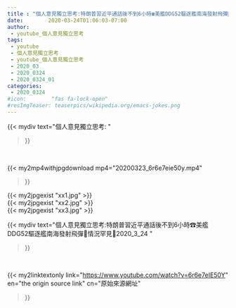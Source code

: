 ```yaml
---
title : "個人意見獨立思考:特朗普習近平通話後不到6小時☎美艦DDG52驅逐艦南海發射飛彈🚀情況罕見😬2020_3_24 "
date:        2020-03-24T01:06:03-07:00
author:
 - youtube_個人意見獨立思考
tags:
 - youtube
 - 個人意見獨立思考
 - youtube_個人意見獨立思考
 - 2020_03
 - 2020_0324
 - 2020_0324_01
categories:
 - 2020_0324
#icon:        "fas fa-lock-open"
#resImgTeaser: teaserpics/wikipedia.org/emacs-jokes.png
---
```


{{< mydiv text="個人意見獨立思考: "
>}}
<br>


{{< my2mp4withjpgdownload mp4="20200323_6r6e7eie50y.mp4"
>}}

{{< my2jpgexist "xx1.jpg" >}}<br>
{{< my2jpgexist "xx2.jpg" >}}<br>
{{< my2jpgexist "xx3.jpg" >}}<br>



{{< mydiv text="個人意見獨立思考:特朗普習近平通話後不到6小時☎美艦DDG52驅逐艦南海發射飛彈🚀情況罕見😬2020_3_24 "
>}}
<br>

{{< my2linktextonly link="https://www.youtube.com/watch?v=6r6e7eIE50Y"
en="the origin source link" cn="原始來源網址"
>}}


<br>

